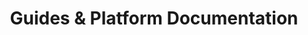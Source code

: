 ---
schema: default
title: Guides & Platform Documentation
organization: Stirling Council
notes: >-
    **The resources within this area provide users with information and guides on various functions and features of this data publishing platform.**


resources:
  - name: Guides & Platform Documentation PDF
  - url: >-
      https://data.stirling.gov.uk/dataset/54b51ae1-ee39-4d4c-b5e3-6c451896a44b/resource/34ef4067-b535-4a8c-9529-04f57c963a59/download/20190926-open-data-user-guide-v2.1-.pdf
  - format: PDF
license: Open Government Licence 3.0 (United Kingdom)
category:

  - LGCS Education & Skills
maintainer: Stirling Council
maintainer_email: someone@example.com
---